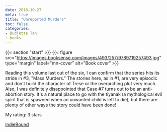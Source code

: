 ```yaml
---
date: 2018-10-27
meta: true
title: "Unreported Murders"
toc: false
categories:
- Budjette Tan
- books
---
```


{{< section "start" >}}
{{< figure src="https://images.booksense.com/images/493/257/9789719257493.jpg" type="margin" label="mn-cover" alt="Book cover" >}}

Reading this volume last out of the six, I can confirm that the series hits its stride in #3, "Mass Murders." The stories here, as in #1, are very episodic and don't build the character of Trese or the overarching plot very much. Also, I was definitely disappointed that Case #7 turns out to be an anti-abortion story. It's a natural place to go with the tiyanak (a mythological evil spirit that is spawned when an unwanted child is left to die), but there are plenty of other ways the story could have been done!

My rating: 3 stars  

[IndieBound](https://www.indiebound.org/book/9789719257493)
